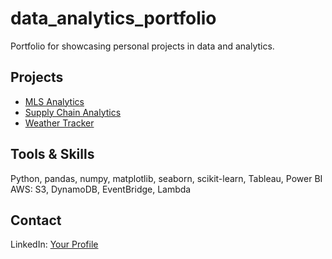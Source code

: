 # data_analytics_portfolio
Portfolio for showcasing personal projects in data and analytics.

## Projects
- [MLS Analytics](mls_analytics/README.md)
- [Supply Chain Analytics](supply_chain_analytics/README.md)
- [Weather Tracker](weather_tracker/README.md)

## Tools & Skills
Python, pandas, numpy, matplotlib, seaborn, scikit-learn, Tableau, Power BI
AWS: S3, DynamoDB, EventBridge, Lambda

## Contact
LinkedIn: [Your Profile](https://www.linkedin.com/in/yourprofile/)
